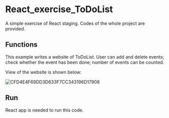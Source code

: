 # React_exercise_ToDoList
A simple exercise of React staging. Codes of the whole project are provided.

## Functions
This example writes a website of ToDoList. User can add and delete events; check whether the event has been done; number of events can be counted.

View of the website is shown below:

![CFD4E4F69DD3D633F7CC343196D17908](https://user-images.githubusercontent.com/52789487/167476361-3db7d11a-f521-422a-afd0-adbc29bccb78.png)


## Run
React app is needed to run this code.
